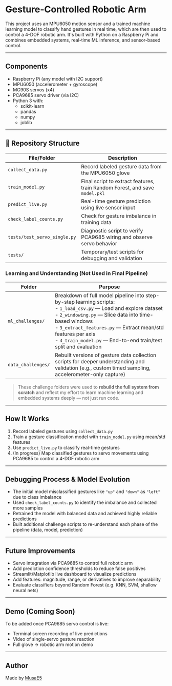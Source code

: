 # Gesture-Controlled Robotic Arm

This project uses an MPU6050 motion sensor and a trained machine learning model to classify hand gestures in real time, which are then used to control a 4-DOF robotic arm. It's built with Python on a Raspberry Pi and combines embedded systems, real-time ML inference, and sensor-based control.

---

## Components

- Raspberry Pi (any model with I2C support)
- MPU6050 (accelerometer + gyroscope)
- MG90S servos (x4)
- PCA9685 servo driver (via I2C)
- Python 3 with:
  - scikit-learn
  - pandas
  - numpy
  - joblib

---

## 📁 Repository Structure

| File/Folder                  | Description |
|------------------------------|-------------|
| `collect_data.py`            | Record labeled gesture data from the MPU6050 glove |
| `train_model.py`             | Final script to extract features, train Random Forest, and save `model.pkl` |
| `predict_live.py`            | Real-time gesture prediction using live sensor input |
| `check_label_counts.py`      | Check for gesture imbalance in training data |
| `tests/test_servo_single.py` | Diagnostic script to verify PCA9685 wiring and observe servo behavior |
| `tests/`                     | Temporary/test scripts for debugging and validation |

### Learning and Understanding (Not Used in Final Pipeline)

| Folder             | Purpose |
|--------------------|---------|
| `ml_challenges/`   | Breakdown of full model pipeline into step-by-step learning scripts:<br>  - `1_load_csv.py` — Load and explore dataset  <br>  - `2_windowing.py` — Slice data into time-based windows  <br>  - `3_extract_features.py` — Extract mean/std features per axis  <br>  - `4_train_model.py` — End-to-end train/test split and evaluation |
| `data_challenges/` | Rebuilt versions of gesture data collection scripts for deeper understanding and validation (e.g., custom timed sampling, accelerometer-only capture) |

> These challenge folders were used to **rebuild the full system from scratch** and reflect my effort to learn machine learning and embedded systems deeply — not just run code.

---

## How It Works

1. Record labeled gestures using `collect_data.py`
2. Train a gesture classification model with `train_model.py` using mean/std features
3. Use `predict_live.py` to classify real-time gestures
4. (In progress) Map classified gestures to servo movements using PCA9685 to control a 4-DOF robotic arm

---

## Debugging Process & Model Evolution

- The initial model misclassified gestures like `"up"` and `"down"` as `"left"` due to class imbalance
- Used `check_label_counts.py` to identify the imbalance and collected more samples
- Retrained the model with balanced data and achieved highly reliable predictions
- Built additional challenge scripts to re-understand each phase of the pipeline (data, model, prediction)

---

## Future Improvements

- Servo integration via PCA9685 to control full robotic arm
- Add prediction confidence thresholds to reduce false positives
- Streamlit/Matplotlib live dashboard to visualize predictions
- Add features: magnitude, range, or derivatives to improve separability
- Evaluate classifiers beyond Random Forest (e.g. KNN, SVM, shallow neural nets)

---

## Demo (Coming Soon)

To be added once PCA9685 servo control is live:

- Terminal screen recording of live predictions
- Video of single-servo gesture reaction
- Full glove → robotic arm motion demo

---

## Author

Made by [MusaE5](https://github.com/MusaE5)
